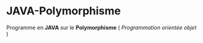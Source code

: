# JAVA-Polymorphisme
Programme en **JAVA** sur le **Polymorphisme** ( *Programmation orientée objet* )
